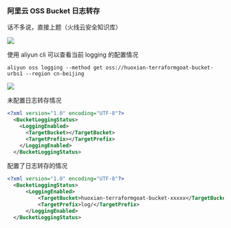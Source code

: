 ###  阿里云 OSS Bucket 日志转存

话不多说，直接上题（火线云安全知识库）

![](https://pic1.imgdb.cn/item/68a2cc6858cb8da5c82e10b9.png)

使用 aliyun cli 可以查看当前 logging 的配置情况

```
aliyun oss logging --method get oss://huoxian-terraformgoat-bucket-urbs1 --region cn-beijing
```

![](https://pic1.imgdb.cn/item/68a423bb58cb8da5c8378244.png)

未配置日志转存情况

```xml
<?xml version="1.0" encoding="UTF-8"?>
  <BucketLoggingStatus>
    <LoggingEnabled>
      <TargetBucket></TargetBucket>
      <TargetPrefix></TargetPrefix>
    </LoggingEnabled>
  </BucketLoggingStatus>
```

配置了日志转存的情况

```xml
<?xml version="1.0" encoding="UTF-8"?>
  <BucketLoggingStatus>
      <LoggingEnabled>
          <TargetBucket>huoxian-terraformgoat-bucket-xxxxx</TargetBucket>
          <TargetPrefix>log/</TargetPrefix>
      </LoggingEnabled>
  </BucketLoggingStatus>
```

